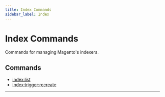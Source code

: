 ```yaml
---
title: Index Commands
sidebar_label: Index
---
```


# Index Commands

Commands for managing Magento's indexers.

## Commands

- [index:list](./index-list.md)
- [index:trigger:recreate](./index-trigger-recreate.md)
---
